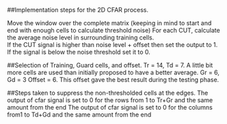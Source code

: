 
##Implementation steps for the 2D CFAR process.

Move the window over the complete matrix (keeping in mind to start and end with enough cells to calculate threshold noise)
For each CUT, calculate the average noise level in surrounding training cells.  
If the CUT signal is higher than noise level + offset then set the output to 1. If the signal is below the noise threshold set it to 0. 

##Selection of Training, Guard cells, and offset.
Tr = 14, Td = 7. A little bit more cells are used than initially proposed to have a better average. 
Gr = 6, Gd = 3
Offset = 6. This offset gave the best result during the testing phase. 

##Steps taken to suppress the non-thresholded cells at the edges.
The output of cfar signal is set to 0 for the rows from 1 to Tr+Gr and the same amount from the end 
The output of cfar signal is set to 0 for the columns from1 to Td+Gd and the same amount from the end 
